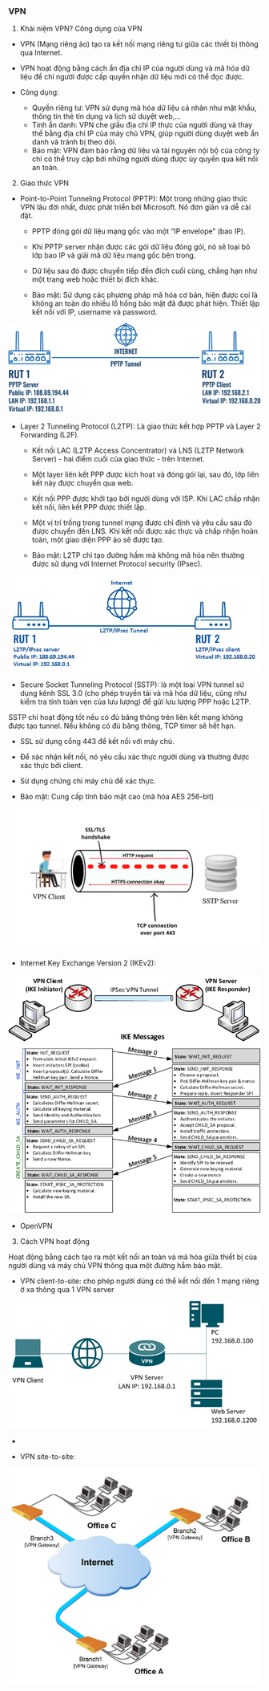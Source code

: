 ### VPN

1. Khái niệm VPN? Công dụng của VPN

+ VPN (Mạng riêng ảo) tạo ra kết nối mạng riêng tư giữa các thiết bị thông qua Internet.

+ VPN hoạt động bằng cách ẩn địa chỉ IP của người dùng và mã hóa dữ liệu để chỉ người được cấp quyền nhận dữ liệu mới có thể đọc được.

+ Công dụng:

  - Quyền riêng tư: VPN sử dụng mã hóa dữ liệu cá nhân như mật khẩu, thông tin thẻ tín dụng và lịch sử duyệt web,...
  - Tính ẩn danh: VPN che giấu địa chỉ IP thực của người dùng và thay thế bằng địa chỉ IP của máy chủ VPN, giúp người dùng duyệt web ẩn danh và tránh bị theo dõi.
  - Bảo mật: VPN đảm bảo rằng dữ liệu và tài nguyên nội bộ của công ty chỉ có thể truy cập bởi những người dùng được ủy quyền qua kết nối an toàn.

2. Giao thức VPN

+ Point-to-Point Tunneling Protocol (PPTP): Một trong những giao thức VPN lâu đời nhất, được phát triển bởi Microsoft. Nó đơn giản và dễ cài đặt.
  - PPTP đóng gói dữ liệu mạng gốc vào một “IP envelope” (bao IP).
  - Khi PPTP server nhận được các gói dữ liệu đóng gói, nó sẽ loại bỏ lớp bao IP và giải mã dữ liệu mạng gốc bên trong.
  - Dữ liệu sau đó được chuyển tiếp đến đích cuối cùng, chẳng hạn như một trang web hoặc thiết bị đích khác.

  - Bảo mật: Sử dụng các phương pháp mã hóa cơ bản, hiện được coi là không an toàn do nhiều lỗ hổng bảo mật đã được phát hiện. Thiết lập kết nối với IP, username và password.
  

![point to point tunneling](pictures/pptp.png)

+ Layer 2 Tunneling Protocol (L2TP): Là giao thức kết hợp PPTP và Layer 2 Forwarding (L2F). 

  - Kết nối LAC (L2TP Access Concentrator) và LNS (L2TP Network Server) - hai điểm cuối của giao thức - trên Internet.
  - Một layer liên kết PPP được kích hoạt và đóng gói lại, sau đó, lớp liên kết này được chuyển qua web.
  - Kết nối PPP được khởi tạo bởi người dùng với ISP. Khi LAC chấp nhận kết nối, liên kết PPP được thiết lập.
  - Một vị trí trống trong tunnel mạng được chỉ định và yêu cầu sau đó được chuyển đến LNS. Khi kết nối được xác thực và chấp nhận hoàn toàn, một giao diện PPP ảo sẽ được tạo.

  - Bảo mật: L2TP chỉ tạo đường hầm mà không mã hóa nên thường được sử dụng với Internet Protocol security (IPsec).

![layer 2 tunneling](pictures/l2tp.jpg)

+ Secure Socket Tunneling Protocol (SSTP): là một loại VPN tunnel sử dụng kênh SSL 3.0 (cho phép truyền tải và mã hóa dữ liệu, cũng như kiểm tra tính toàn vẹn của lưu lượng) để gửi lưu lượng PPP hoặc L2TP.

SSTP chỉ hoạt động tốt nếu có đủ băng thông trên liên kết mạng không được tạo tunnel. Nếu không có đủ băng thông, TCP timer sẽ hết hạn.

  - SSL sử dụng cổng 443 để kết nối với máy chủ.
  - Để xác nhận kết nối, nó yêu cầu xác thực người dùng và thường được xác thực bởi client.
  - Sử dụng chứng chỉ máy chủ để xác thực.
 
  - Bảo mật: Cung cấp tính bảo mật cao (mã hóa AES 256-bit)

![secure socket tunneling](pictures/sstp.png)


+ Internet Key Exchange Version 2 (IKEv2):


![IKEv2](pictures/IKEv2.png)

+ OpenVPN

3. Cách VPN hoạt động

Hoạt động bằng cách tạo ra một kết nối an toàn và mã hóa giữa thiết bị của người dùng và máy chủ VPN thông qua một đường hầm bảo mật.



+ VPN client-to-site: cho phép người dùng có thể kết nối đến 1 mạng riêng ở xa thông qua 1 VPN server

![client to site](pictures/client-to-site.png)

  - 
+ VPN site-to-site:

![site to site](pictures/site2site-help.png)
